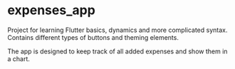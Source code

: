 # expenses_app

Project for learning Flutter basics, dynamics and more complicated syntax. Contains different types of buttons and theming elements.

The app is designed to keep track of all added expenses and show them in a chart.

